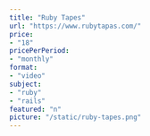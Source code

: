 ```yaml
---
title: "Ruby Tapes"
url: "https://www.rubytapas.com/"
price: 
- "18"
pricePerPeriod: 
- "monthly"
format: 
- "video"
subject: 
- "ruby"
- "rails"
featured: "n"
picture: "/static/ruby-tapes.png"
---
```

